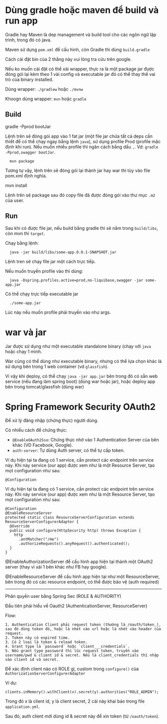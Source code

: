 # Dùng gradle hoặc maven để build và run app

Gradle hay Maven là dep management và build tool cho các ngôn ngữ lập trình, trong đó có java.

Maven sử dụng `pom.xml` để cấu hình, còn Gradle thì dùng `build.gradle`

Cách cài đặt bin của 2 thằng này vui lòng tra cứu trên google.

Nếu ko muốn cài đặt có thể xài wrapper, thực ra là một package jar được đóng gói lại kèm theo 1 vài config và executable jar đó có thể thay thế vai trò của binary installed.

Dùng wrapper: `./gradlew` hoặc `./mvnw`

Khoogn dùng wrapper: `mvn` hoặc `gradle`

## Build

gradle -Pprod bootJar

Lệnh trên sẽ đóng gói app vào 1 fat jar (một file jar chứa tất cả deps cần thiết để có thể chạy ngay bằng lệnh `java`), sử dụng profile Prod (profile mặc định khi run). Nếu muốn nhiều profile thì ngăn cách bằng dấu `,`. Vd: `gradle -Pprod,swagger bootJar`.

      mvn package

Tương tự vậy, lệnh trên sẽ đóng gói lại thành jar hay war thì tùy vào file pom.xml định nghĩa.

mvn install

Lệnh trên sẽ package sau đó copy file đã được đóng gói vào thư mục `.m2` của user.

## Run

Sau khi có được file jar, nếu build bằng gradle thì sẽ nằm trong `build/libs`, còn mvn thì `target`.

Chạy bằng lệnh:

      java -jar build/libs/some-app.0.0.1-SNAPSHOT.jar

Lệnh tren sẽ chạy file jar một cách trực tiếp.

Nếu muốn truyền profile vào thì dùng:

      java -Dspring.profiles.active=prod,no-liquibase,swagger -jar some-app.jar

Có thể chạy trực tiếp executable jar

      ./some-app.jar

Lúc này nếu muốn profile phải truyền vào như args.

# war và jar

Jar được sử dụng như một executable standalone binary (chạy với `java` hoặc chạy 1 mình.

War cũng có thể dùng như executable binary, nhưng có thể lựa chọn khác là sử dụng bên trong 1 web container (vd `glassfish`).

Vì vậy khi deploy, có thể chạy `java -jar app.jar` bên trong đó có sẵn web service (nếu đang làm spring boot) (dùng war hoặc jar), hoặc deploy app bên trong tomcat/glassfish (dùng war)

# Spring Framework Security OAuth2

Để xử lý đăng nhập (chứng thực) người dùng.

Có nhiều cách để chứng thực:

- `@EnableOAuth2Sso`: Chứng thực nhờ vào 1 Authentication Server của bên khác (VD Facebook, Google).
- `auth-server`: Tự dùng Auth server, có thể tự cấp token.

Ví dụ hiện tại ta đang có 1 service, cần protect các endpoint trên service này. Khi này service (our app) được xem như là một Resource Server, tạo mọt configuration như sau:

    @Configuration

Ví dụ hiện tại ta đang có 1 service, cần protect các endpoint trên service này. Khi này service (our app) được xem như là một Resource Server, tạo mọt configuration như sau:

    @Configuration
    @EnableResourceServer
    protected static class ResourceServerConfiguration extends ResourceServerConfigurerAdapter {
      @Override
      public void configure(HttpSecurity http) throws Exception {
        http
          .antMatcher("/me")
          .authorizeRequests().anyRequest().authenticated();
      }
    }

@EnableAuthorizationServer để cấu hình app hiện tại thành một OAuth2 server (thay vì xài 1 bên khác như FB hay google).

@EnableResourceServer để cấu hình app hiện tại như một ResourceServer, bên trong đó có các resource endpoint, có thể được bảo vệ (auth required)

---

Phân quyền user bằng Spring Sec (ROLE & AUTHORITY)

Đầu tiên phải hiểu về Oauth2 (AuthenticationServer, ResourceServer)

Flow:

    1. Authentication Client phải request token (thường là /oauth/token_), sau đó dùng token đó, hoặc là nhét vào url hoặc là nhét vào header của request.
    2. Token này có expired time.
    3. Có 2 loại là token & reload token.
    4. Grant type là `password` hoặc `client___credentials`.
    5. Nếu grant type password thì lúc request token, truyền vào username/pwd & client id & secret. Nếu là client_credentials thì nhập vào client id và secret.

Để xác định client nào có ROLE gì, custom trong `configure()` của `AuthorizationServerConfigurerAdapter`

Ví dụ:

    clients.inMemory().withClient(x).secret(y).authorities("ROLE_ADMIN");

Trong đó x là client id, y là client secret, 2 cái này khai báo trong file `application.yml`.

Sau đó, auth client mới dùng id & secret này để xin token (từ `/oauth/token`).

